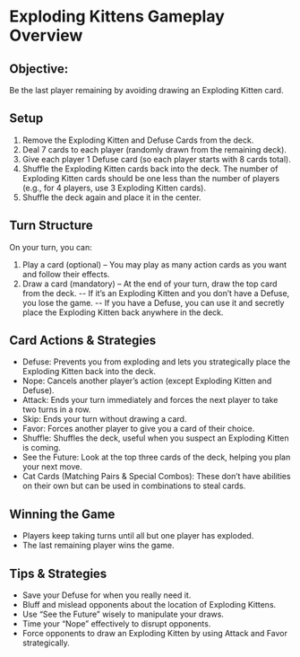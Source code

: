 # Exploding Kittens Gameplay Overview
## Objective:

Be the last player remaining by avoiding drawing an Exploding Kitten card.

## Setup

1. Remove the Exploding Kitten and Defuse Cards from the deck.
2. Deal 7 cards to each player (randomly drawn from the remaining deck).
3. Give each player 1 Defuse card (so each player starts with 8 cards total).
4. Shuffle the Exploding Kitten cards back into the deck. The number of Exploding Kitten cards should be one less than the number of players (e.g., for 4 players, use 3 Exploding Kitten cards).
5. Shuffle the deck again and place it in the center.

## Turn Structure

On your turn, you can:

1. Play a card (optional) – You may play as many action cards as you want and follow their effects.
2. Draw a card (mandatory) – At the end of your turn, draw the top card from the deck.
-- If it’s an Exploding Kitten and you don’t have a Defuse, you lose the game.
-- If you have a Defuse, you can use it and secretly place the Exploding Kitten back anywhere in the deck.

## Card Actions & Strategies

- Defuse: Prevents you from exploding and lets you strategically place the Exploding Kitten back into the deck.
- Nope: Cancels another player’s action (except Exploding Kitten and Defuse).
- Attack: Ends your turn immediately and forces the next player to take two turns in a row.
- Skip: Ends your turn without drawing a card.
- Favor: Forces another player to give you a card of their choice.
- Shuffle: Shuffles the deck, useful when you suspect an Exploding Kitten is coming.
- See the Future: Look at the top three cards of the deck, helping you plan your next move.
- Cat Cards (Matching Pairs & Special Combos): These don’t have abilities on their own but can be used in combinations to steal cards.

## Winning the Game

- Players keep taking turns until all but one player has exploded.
- The last remaining player wins the game.

## Tips & Strategies

- Save your Defuse for when you really need it.
- Bluff and mislead opponents about the location of Exploding Kittens.
- Use “See the Future” wisely to manipulate your draws.
- Time your “Nope” effectively to disrupt opponents.
- Force opponents to draw an Exploding Kitten by using Attack and Favor strategically.